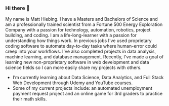 ### Hi there 👋
My name is Matt Hiebing.  I have a Masters and Bachelors of Science and am a professionally trained scientist from a Fortune 500 Energy Exploration Company with a passion for technology, automation, robotics, project building, and coding.  I am a life-long-learner with a passion for understanding how things work.  In previous jobs I've used proprietary coding software to automate day-to-day tasks where human-error could creep into your workflows.  I've also completed projects in data analysis, machine learning, and database management.  Recently, I've made a goal of learning new non-proprietary software in web development and data science fields so I can more easily share my projects with others.

- I’m currently learning about Data Science, Data Analytics, and Full Stack Web Development through Udemy and YouTube courses.
- Some of my current projects include: an automated unemployment payment request project and an online game for 3rd graders to practice their math skills.
